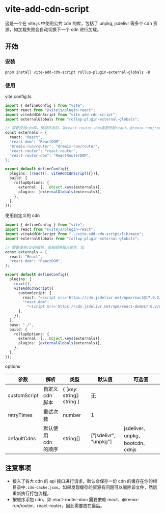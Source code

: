# vite-add-cdn-script

这是一个在 vite.js 中使用公共 cdn 的库，包括了 unpkg, jsdelivr 等多个 cdn 资源，如加载失败会自动切换下一个 cdn 进行加载。

## 开始

### 安装

```
pnpm install vite-add-cdn-script rollup-plugin-external-globals -D
```

### 使用

vite.config.ts

```typescript
import { defineConfig } from "vite";
import react from "@vitejs/plugin-react";
import viteAddCdnScript from "vite-add-cdn-script";
import externalGlobals from "rollup-plugin-external-globals";

// 需要使用cdn库，按顺序添加，如react-router-dom需要依赖react、@remix-run/router、react-router，因此需要放在最后
const externals = {
  react: "React",
  "react-dom": "ReactDOM",
  "@remix-run/router": "@remix-run/router",
  "react-router": "react-router",
  "react-router-dom": "ReactRouterDOM",
};

export default defineConfig({
  plugins: [react(), viteAddCdnScript({})],
  build: {
    rollupOptions: {
      external: [...Object.keys(externals)],
      plugins: [externalGlobals(externals)],
    },
  },
});
```

使用自定义的 cdn

```typescript
import { defineConfig } from "vite";
import react from "@vitejs/plugin-react";
import viteAddCdnScript from "../vite-add-cdn-script/lib/main";
import externalGlobals from "rollup-plugin-external-globals";

// 需要使用cdn的模块，会按顺序插入脚本，如
const externals = {
  react: "React",
  "react-dom": "ReactDOM",
};

export default defineConfig({
  plugins: [
    react(),
    viteAddCdnScript({
      customScript: {
        react: "<script src='https://cdn.jsdelivr.net/npm/react@17.0.2/umd/react.production.min.js'></script>",
        "react-dom":
          "<script src='https://cdn.jsdelivr.net/npm/react-dom@17.0.2/umd/react-dom.production.min.js'></script>",
      },
    }),
  ],
  base: "./",
  build: {
    rollupOptions: {
      external: [...Object.keys(externals)],
      plugins: [externalGlobals(externals)],
    },
  },
});
```

options

| 参数         | 解析                | 类型                        | 默认值                | 可选值                           |
| ------------ | ------------------- | --------------------------- | --------------------- | -------------------------------- |
| customScript | 自定义 cdn 脚本     | { [*key*: string]: string } | 无                    |                                  |
| retryTimes   | 重试次数            | number                      | 1                     |                                  |
| defaultCdns  | 默认使用 cdn 的顺序 | string[]                    | ["jsdelivr", "unpkg"] | jsdeliver、unpkg、bootcdn、cdnjs |

## 注意事项

- 接入了各大 cdn 的 api 接口进行请求，默认会保存一份 cdn 的缓存在你的根目录中`.cdn-cache.json`。如果发现缓存的资源有问题可以删除该文件，然后重新执行打包流程。
- 按顺序添加 cdn，如 react-router-dom 需要依赖 react、@remix-run/router、react-router，因此需要放在最后。
